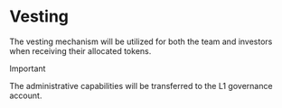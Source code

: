 # Vesting

The vesting mechanism will be utilized for both the team and investors when receiving their allocated tokens.

> [!IMPORTANT]
> The administrative capabilities will be transferred to the L1 governance account.
